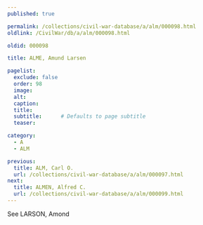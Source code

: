 ```yaml
---
published: true

permalink: /collections/civil-war-database/a/alm/000098.html
oldlink: /CivilWar/db/a/alm/000098.html

oldid: 000098

title: ALME, Amund Larsen

pagelist:
  exclude: false
  order: 98
  image: 
  alt:
  caption:
  title:
  subtitle:      # Defaults to page subtitle
  teaser:

category: 
  - A 
  - ALM

previous:
  title: ALM, Carl O.
  url: /collections/civil-war-database/a/alm/000097.html  
next:
  title: ALMEN, Alfred C.
  url: /collections/civil-war-database/a/alm/000099.html   
---
```

See LARSON, Amond